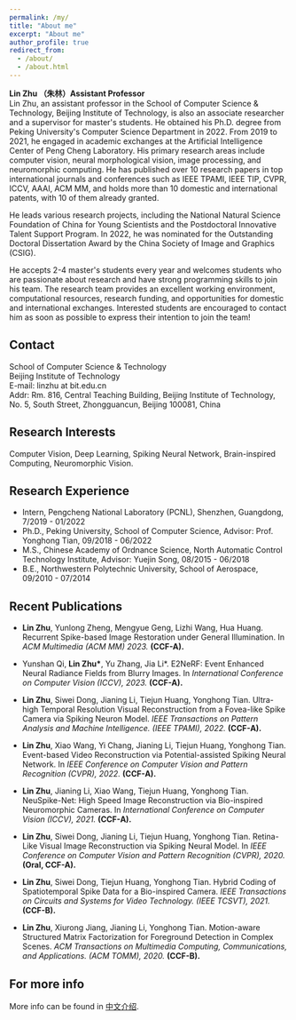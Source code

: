 ```yaml
---
permalink: /my/
title: "About me"
excerpt: "About me"
author_profile: true
redirect_from: 
  - /about/
  - /about.html
---
```


**Lin Zhu （朱林）Assistant Professor**  
Lin Zhu, an assistant professor in the School of Computer Science & Technology, Beijing Institute of Technology, is also an associate researcher and a supervisor for master's students. He obtained his Ph.D. degree from Peking University's Computer Science Department in 2022. From 2019 to 2021, he engaged in academic exchanges at the Artificial Intelligence Center of Peng Cheng Laboratory. His primary research areas include computer vision, neural morphological vision, image processing, and neuromorphic computing. He has published over 10 research papers in top international journals and conferences such as IEEE TPAMI, IEEE TIP, CVPR, ICCV, AAAI, ACM MM, and holds more than 10 domestic and international patents, with 10 of them already granted.

He leads various research projects, including the National Natural Science Foundation of China for Young Scientists and the Postdoctoral Innovative Talent Support Program. In 2022, he was nominated for the Outstanding Doctoral Dissertation Award by the China Society of Image and Graphics (CSIG).

He accepts 2-4 master's students every year and welcomes students who are passionate about research and have strong programming skills to join his team. The research team provides an excellent working environment, computational resources, research funding, and opportunities for domestic and international exchanges. Interested students are encouraged to contact him as soon as possible to express their intention to join the team!

Contact
------
School of Computer Science & Technology  
Beijing Institute of Technology  
E-mail: linzhu at bit.edu.cn  
Addr: Rm. 816, Central Teaching Building, Beijing Institute of Technology, No. 5, South Street, Zhongguancun, Beijing 100081, China

Research Interests
------
Computer Vision, Deep Learning, Spiking Neural Network, Brain-inspired Computing, Neuromorphic Vision.


Research Experience
------
- Intern, Pengcheng National Laboratory (PCNL), Shenzhen, Guangdong, 7/2019 - 01/2022  
- Ph.D., Peking University, School of Computer Science, Advisor: Prof. Yonghong Tian, 09/2018 - 06/2022   
- M.S., Chinese Academy of Ordnance Science, North Automatic Control Technology Institute, Advisor: Yuejin Song, 08/2015 - 06/2018  
- B.E., Northwestern Polytechnic University, School of Aerospace, 09/2010 - 07/2014
 
Recent Publications
------
- **Lin Zhu**, Yunlong Zheng, Mengyue Geng, Lizhi Wang, Hua Huang. Recurrent Spike-based Image Restoration under General Illumination. In _ACM Multimedia (ACM MM) 2023._ **(CCF-A).**

- Yunshan Qi, **Lin Zhu\***, Yu Zhang, Jia Li\*. E2NeRF: Event Enhanced Neural Radiance Fields from Blurry Images. In _International Conference on Computer Vision (ICCV), 2023._ **(CCF-A).**

- **Lin Zhu**, Siwei Dong, Jianing Li, Tiejun Huang, Yonghong Tian. Ultra-high Temporal Resolution Visual Reconstruction from a Fovea-like Spike Camera via Spiking Neuron Model. _IEEE Transactions on Pattern Analysis and Machine Intelligence. (IEEE TPAMI), 2022._ **(CCF-A).**

- **Lin Zhu**, Xiao Wang, Yi Chang, Jianing Li, Tiejun Huang, Yonghong Tian. Event-based Video Reconstruction via Potential-assisted Spiking Neural Network. In _IEEE Conference on Computer Vision and Pattern Recognition (CVPR), 2022._ **(CCF-A).**

- **Lin Zhu**, Jianing Li, Xiao Wang, Tiejun Huang, Yonghong Tian. NeuSpike-Net: High Speed Image Reconstruction via Bio-inspired Neuromorphic Cameras. In _International Conference on Computer Vision (ICCV), 2021._ **(CCF-A).**

- **Lin Zhu**, Siwei Dong, Jianing Li, Tiejun Huang, Yonghong Tian. Retina-Like Visual Image Reconstruction via Spiking Neural Model. In _IEEE Conference on Computer Vision and Pattern Recognition (CVPR), 2020._ **(Oral, CCF-A).**

- **Lin Zhu**, Siwei Dong, Tiejun Huang, Yonghong Tian. Hybrid Coding of Spatiotemporal Spike Data for a Bio-inspired Camera. _IEEE Transactions on Circuits and Systems for Video Technology. (IEEE TCSVT), 2021._ **(CCF-B).**

- **Lin Zhu**, Xiurong Jiang, Jianing Li, Yonghong Tian. Motion-aware Structured Matrix Factorization for Foreground Detection in Complex Scenes. _ACM Transactions on Multimedia Computing, Communications, and Applications. (ACM TOMM), 2020._ **(CCF-B).**



For more info
------
More info can be found in [中文介绍](https://cs.bit.edu.cn/szdw/jsml/fjs/7125f0050e1244779308fa53add3e3b8/index.htm).
